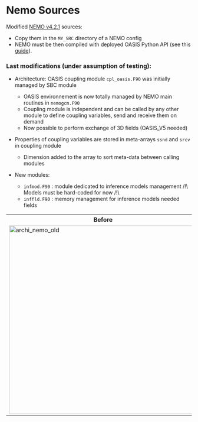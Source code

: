# Nemo Sources

Modified [NEMO v4.2.1](https://forge.nemo-ocean.eu/nemo/nemo/-/releases/4.2.1) sources:

- Copy them in the `MY_SRC` directory of a NEMO config
- NEMO must be then compiled with deployed OASIS Python API (see this [guide](https://github.com/alexis-barge/morays/blob/main/docs/pyOASIS_NEMO.md)).


### Last modifications (under assumption of testing):
  * Architecture: OASIS coupling module `cpl_oasis.F90` was initially managed by SBC module
      - OASIS environnement is now totally managed by NEMO main routines in `nemogcm.F90`
      - Coupling module is independent and can be called by any other module to define coupling variables, send and receive them on demand
      - Now possible to perform exchange of 3D fields (OASIS_V5 needed)

  * Properties of coupling variables are stored in meta-arrays `ssnd` and `srcv` in coupling module
      - Dimension added to the array to sort meta-data between calling modules

  * New modules:        
      - `infmod.F90` : module dedicated to inference models management   /!\ Models must be hard-coded for now /!\
      - `inffld.F90` : memory management for inference models needed fields

<table>
<tr>
<th> Before </th>
<th> After </th>
</tr>
<tr>
<td>
<img width="510" alt="archi_nemo_old" src="https://github.com/alexis-barge/smart-morey/assets/138531178/d68820ef-10b2-459c-afaf-603f2dc4add8">
</td>
<td>
<img width="466" alt="archi_nemo_new" src="https://github.com/alexis-barge/smart-morey/assets/138531178/8e2ac17a-2168-4aa0-9bc9-e666cd66dc5c">
</td>
</tr>
</table>
